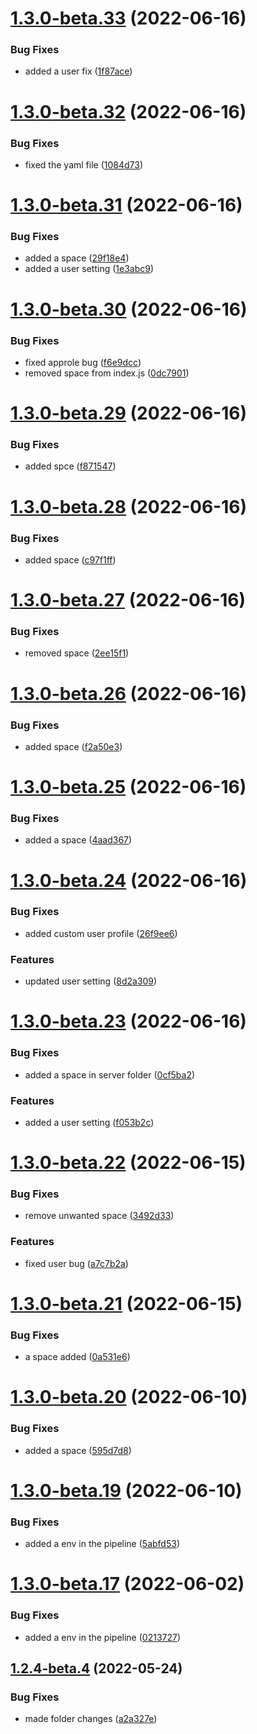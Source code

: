 # [1.3.0-beta.33](https://github.com/prashant9428/auto-release-single-repo/compare/v1.3.0-beta.32...v1.3.0-beta.33) (2022-06-16)


### Bug Fixes

* added a user fix ([1f87ace](https://github.com/prashant9428/auto-release-single-repo/commit/1f87ace3f650a2c9ed1736aed168c0a3f19bc97d))

# [1.3.0-beta.32](https://github.com/prashant9428/auto-release-single-repo/compare/v1.3.0-beta.31...v1.3.0-beta.32) (2022-06-16)


### Bug Fixes

* fixed the yaml file ([1084d73](https://github.com/prashant9428/auto-release-single-repo/commit/1084d73ddc9786ebdf9c9af9573ac7b413c1c5c6))

# [1.3.0-beta.31](https://github.com/prashant9428/auto-release-single-repo/compare/v1.3.0-beta.30...v1.3.0-beta.31) (2022-06-16)


### Bug Fixes

* added a space ([29f18e4](https://github.com/prashant9428/auto-release-single-repo/commit/29f18e4267559d80545af529e3b85a202b77520d))
* added a user setting ([1e3abc9](https://github.com/prashant9428/auto-release-single-repo/commit/1e3abc9635cc0c9724d55ba50d77f0f3fccd6d3c))

# [1.3.0-beta.30](https://github.com/prashant9428/auto-release-single-repo/compare/v1.3.0-beta.29...v1.3.0-beta.30) (2022-06-16)


### Bug Fixes

* fixed approle bug ([f6e9dcc](https://github.com/prashant9428/auto-release-single-repo/commit/f6e9dcc7758db9bf73c419faa6c15afc26717803))
* removed space from index.js ([0dc7901](https://github.com/prashant9428/auto-release-single-repo/commit/0dc790180ce7a2c54c3b6b027dd3cf20279e460c))

# [1.3.0-beta.29](https://github.com/prashant9428/auto-release-single-repo/compare/v1.3.0-beta.28...v1.3.0-beta.29) (2022-06-16)


### Bug Fixes

* added spce ([f871547](https://github.com/prashant9428/auto-release-single-repo/commit/f871547316b94af39778509d01c25b41ba618596))

# [1.3.0-beta.28](https://github.com/prashant9428/auto-release-single-repo/compare/v1.3.0-beta.27...v1.3.0-beta.28) (2022-06-16)


### Bug Fixes

* added space ([c97f1ff](https://github.com/prashant9428/auto-release-single-repo/commit/c97f1ff4687c3da01702149279801807597001a0))

# [1.3.0-beta.27](https://github.com/prashant9428/auto-release-single-repo/compare/v1.3.0-beta.26...v1.3.0-beta.27) (2022-06-16)


### Bug Fixes

* removed space ([2ee15f1](https://github.com/prashant9428/auto-release-single-repo/commit/2ee15f1029f028104e89e316e0888a6136b59fcd))

# [1.3.0-beta.26](https://github.com/prashant9428/auto-release-single-repo/compare/v1.3.0-beta.25...v1.3.0-beta.26) (2022-06-16)


### Bug Fixes

* added space ([f2a50e3](https://github.com/prashant9428/auto-release-single-repo/commit/f2a50e32be4620b0598afef38ad42be45608055d))

# [1.3.0-beta.25](https://github.com/prashant9428/auto-release-single-repo/compare/v1.3.0-beta.24...v1.3.0-beta.25) (2022-06-16)


### Bug Fixes

* added a space ([4aad367](https://github.com/prashant9428/auto-release-single-repo/commit/4aad367b02e46792b504e8071b727705bbc53942))

# [1.3.0-beta.24](https://github.com/prashant9428/auto-release-single-repo/compare/v1.3.0-beta.23...v1.3.0-beta.24) (2022-06-16)


### Bug Fixes

* added custom user profile ([26f9ee6](https://github.com/prashant9428/auto-release-single-repo/commit/26f9ee63275ec07e6f1b74d71897e844e65e66dc))


### Features

* updated user setting ([8d2a309](https://github.com/prashant9428/auto-release-single-repo/commit/8d2a309d78e96a20a372c6158c3c8b906b19eef4))

# [1.3.0-beta.23](https://github.com/prashant9428/auto-release-single-repo/compare/v1.3.0-beta.22...v1.3.0-beta.23) (2022-06-16)


### Bug Fixes

* added a space in server folder ([0cf5ba2](https://github.com/prashant9428/auto-release-single-repo/commit/0cf5ba27209c278e2574be72f00993ee09f0ceb7))


### Features

* added a user setting ([f053b2c](https://github.com/prashant9428/auto-release-single-repo/commit/f053b2cef33799c101e9039c8a6f7e2f8860f02f))

# [1.3.0-beta.22](https://github.com/prashant9428/auto-release-single-repo/compare/v1.3.0-beta.21...v1.3.0-beta.22) (2022-06-15)


### Bug Fixes

* remove unwanted space ([3492d33](https://github.com/prashant9428/auto-release-single-repo/commit/3492d33083d22c33681161e329c10480cd3e06f5))


### Features

* fixed user bug ([a7c7b2a](https://github.com/prashant9428/auto-release-single-repo/commit/a7c7b2af998fc809c44a1dc06006436674ed6560))

# [1.3.0-beta.21](https://github.com/prashant9428/auto-release-single-repo/compare/v1.3.0-beta.20...v1.3.0-beta.21) (2022-06-15)


### Bug Fixes

* a space added ([0a531e6](https://github.com/prashant9428/auto-release-single-repo/commit/0a531e64d5c6ffc0669942364822f4ae66e00f79))

# [1.3.0-beta.20](https://github.com/prashant9428/auto-release-single-repo/compare/v1.3.0-beta.19...v1.3.0-beta.20) (2022-06-10)


### Bug Fixes

* added a space ([595d7d8](https://github.com/prashant9428/auto-release-single-repo/commit/595d7d89b78a34ca9edd4394c44d85ddb554288f))

# [1.3.0-beta.19](https://github.com/prashant9428/auto-release-single-repo/compare/v1.3.0-beta.18...v1.3.0-beta.19) (2022-06-10)


### Bug Fixes

* added a env in the pipeline ([5abfd53](https://github.com/prashant9428/auto-release-single-repo/commit/5abfd5346f7a0abdc0bc0d6787bcee9a638753b4))

# [1.3.0-beta.17](https://github.com/prashant9428/auto-release-single-repo/compare/v1.3.0-beta.16...v1.3.0-beta.17) (2022-06-02)


### Bug Fixes

* added a env in the pipeline ([0213727](https://github.com/prashant9428/auto-release-single-repo/commit/0213727aa3dc75c01ec85f0c0109cae941a4875e))

## [1.2.4-beta.4](https://github.com/prashant9428/auto-release-single-repo/compare/v1.2.4-beta.3...v1.2.4-beta.4) (2022-05-24)


### Bug Fixes

* made folder changes ([a2a327e](https://github.com/prashant9428/auto-release-single-repo/commit/a2a327e90f377dabedef437fee5b42ca66956fbb))
